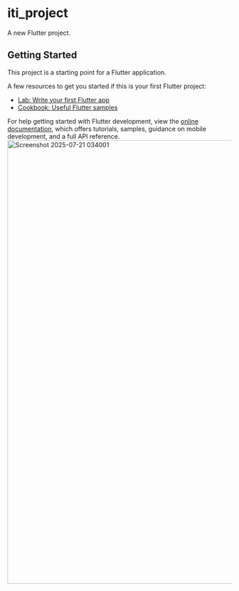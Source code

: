 # iti_project

A new Flutter project.

## Getting Started

This project is a starting point for a Flutter application.

A few resources to get you started if this is your first Flutter project:

- [Lab: Write your first Flutter app](https://docs.flutter.dev/get-started/codelab)
- [Cookbook: Useful Flutter samples](https://docs.flutter.dev/cookbook)

For help getting started with Flutter development, view the
[online documentation](https://docs.flutter.dev/), which offers tutorials,
samples, guidance on mobile development, and a full API reference.
<img width="626" height="998" alt="Screenshot 2025-07-21 034001" src="https://github.com/user-attachments/assets/9a88a016-0220-477c-8ed6-892a11a2437c" />

